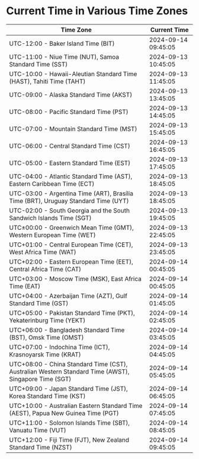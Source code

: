 # Current Time in Various Time Zones

| Time Zone | Current Time |
|-----------|--------------|
| UTC-12:00 - Baker Island Time (BIT) | 2024-09-14 09:45:05 |
| UTC-11:00 - Niue Time (NUT), Samoa Standard Time (SST) | 2024-09-13 10:45:05 |
| UTC-10:00 - Hawaii-Aleutian Standard Time (HAST), Tahiti Time (TAHT) | 2024-09-13 11:45:05 |
| UTC-09:00 - Alaska Standard Time (AKST) | 2024-09-13 13:45:05 |
| UTC-08:00 - Pacific Standard Time (PST) | 2024-09-13 14:45:05 |
| UTC-07:00 - Mountain Standard Time (MST) | 2024-09-13 15:45:05 |
| UTC-06:00 - Central Standard Time (CST) | 2024-09-13 16:45:05 |
| UTC-05:00 - Eastern Standard Time (EST) | 2024-09-13 17:45:05 |
| UTC-04:00 - Atlantic Standard Time (AST), Eastern Caribbean Time (ECT) | 2024-09-13 18:45:05 |
| UTC-03:00 - Argentina Time (ART), Brasília Time (BRT), Uruguay Standard Time (UYT) | 2024-09-13 18:45:05 |
| UTC-02:00 - South Georgia and the South Sandwich Islands Time (SGT) | 2024-09-13 19:45:05 |
| UTC±00:00 - Greenwich Mean Time (GMT), Western European Time (WET) | 2024-09-13 22:45:05 |
| UTC+01:00 - Central European Time (CET), West Africa Time (WAT) | 2024-09-13 23:45:05 |
| UTC+02:00 - Eastern European Time (EET), Central Africa Time (CAT) | 2024-09-14 00:45:05 |
| UTC+03:00 - Moscow Time (MSK), East Africa Time (EAT) | 2024-09-14 00:45:05 |
| UTC+04:00 - Azerbaijan Time (AZT), Gulf Standard Time (GST) | 2024-09-14 01:45:05 |
| UTC+05:00 - Pakistan Standard Time (PKT), Yekaterinburg Time (YEKT) | 2024-09-14 02:45:05 |
| UTC+06:00 - Bangladesh Standard Time (BST), Omsk Time (OMST) | 2024-09-14 03:45:05 |
| UTC+07:00 - Indochina Time (ICT), Krasnoyarsk Time (KRAT) | 2024-09-14 04:45:05 |
| UTC+08:00 - China Standard Time (CST), Australian Western Standard Time (AWST), Singapore Time (SGT) | 2024-09-14 05:45:05 |
| UTC+09:00 - Japan Standard Time (JST), Korea Standard Time (KST) | 2024-09-14 06:45:05 |
| UTC+10:00 - Australian Eastern Standard Time (AEST), Papua New Guinea Time (PGT) | 2024-09-14 07:45:05 |
| UTC+11:00 - Solomon Islands Time (SBT), Vanuatu Time (VUT) | 2024-09-14 08:45:05 |
| UTC+12:00 - Fiji Time (FJT), New Zealand Standard Time (NZST) | 2024-09-14 09:45:05 |
